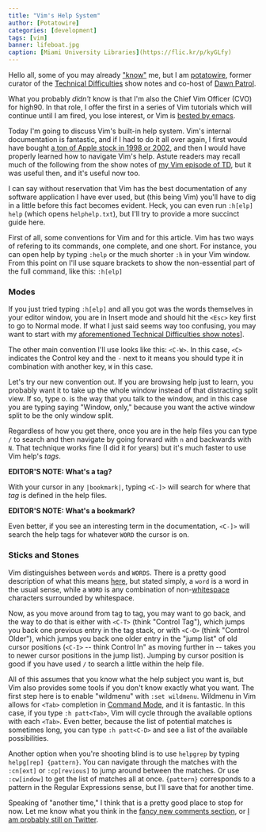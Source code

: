 ```yaml
---
title: "Vim's Help System"
author: [Potatowire]
categories: [development]
tags: [vim]
banner: lifeboat.jpg
caption: [Miami University Libraries](https://flic.kr/p/kyGLfy)
---
```


Hello all, some of you may already ["know"](https://en.wikipedia.org/wiki/Pseudonymity) me, but I am [potatowire](http://twitter.com/potatowire), former curator of the [Technical Difficulties](http://technicaldifficulties.us/) show notes and co-host of [Dawn Patrol](http://technicaldifficulties.us/dawn-patrol). 

What you probably *didn't* know is that I'm also the Chief Vim Officer (CVO) for high90. In that role, I offer the first in a series of Vim tutorials which will continue until I am fired, you lose interest, or Vim is [bested by emacs](http://replygif.net/i/1223.gif).

Today I'm going to discuss Vim's built-in help system. Vim's internal documentation is fantastic, and if I had to do it all over again, I first would have bought [a ton of Apple stock in 1998 or 2002](http://www.ocregister.com/articles/apple-343797-buckingham-stock.html), and then I would have properly learned how to navigate Vim's help. Astute readers may recall much of the following from the show notes of [my Vim episode of TD](http://technicaldifficulties.us/episodes/077-learning-vim-with-potatowire), but it was useful then, and it's useful now too.

I can say without reservation that Vim has the best documentation of any software application I have ever used, but (this being Vim) you'll have to dig in a little before this fact becomes evident. Heck, you can even run `:h[elp] help` (which opens `helphelp.txt`), but I'll try to provide a more succinct guide here.

First of all, some conventions for Vim and for this article. Vim has two ways of refering to its commands, one complete, and one short. For instance, you can open help by typing `:help` or the much shorter `:h` in your Vim window. From this point on I'll use square brackets to show the non-essential part of the full command, like this: `:h[elp]`

<aside class="right sidebar dark-blue" markdown="1">

<h3><i class="fa fa-rotate-left fa-3x"></i>Modes</h3>

If you just tried typing `:h[elp]` and all you got was the words themselves in your editor window, you are in Insert mode and should hit the `<Esc>` key first to go to Normal mode. If what I just said seems way too confusing, you may want to start with my [aforementioned Technical Difficulties show notes](http://technicaldifficulties.us/episodes/077-learning-vim-with-potatowire)].

</aside>

The other main convention I'll use looks like this: `<C-W>`. In this case, `<C>` indicates the Control key and the `-` next to it means you should type it in combination with another key, `W` in this case. 

Let's try our new convention out. If you are browsing help just to learn, you probably want it to take up the whole window instead of that distracting split view. If so, type <C-W>o.  <C-W> is the way that you talk to the window, and in this case you are typing saying "Window, only," because you want the active window split to be the only window split.

Regardless of how you get there, once you are in the help files you can type `/` to search and then navigate by going forward with `n` and backwards with `N`. That technique works fine (I did it for years) but it's much faster to use Vim help's *tags*. 

**EDITOR'S NOTE: What's a tag?**

With your cursor in any `|bookmark|`, typing `<C-]>` will search for where that *tag* is defined in the help files. 

**EDITOR'S NOTE: What's a bookmark?**

Even better, if you see an interesting term in the documentation, `<C-]>` will search the help tags for whatever `WORD` the cursor is on.

<aside class="right sidebar dark-blue" markdown="1">

<h3><i class="fa fa-rotate-left fa-3x"></i>Sticks and Stones</h3>

Vim distinguishes between `words` and `WORDS`. There is a pretty good description of what this means [here](http://stackoverflow.com/a/14390568), but stated simply, a `word` is a word in the usual sense, while a `WORD` is any combination of non-[whitespace](https://en.wikipedia.org/wiki/Whitespace_(programming_language)) characters surrounded by whitespace.

</aside>

Now, as you move around from tag to tag, you may want to go back, and the way to do that is either with `<C-T>` (think "Control Tag"), which jumps you back one previous entry in the tag stack, or with `<C-O>` (think "Control Older"), which jumps you back one older entry in the "jump list" of old cursor positions (`<C-I>` -- think Control In" as moving further in -- takes you to newer cursor positions in the jump list). Jumping by cursor position is good if you have used `/` to search a little within the help file.

All of this assumes that you know what the help subject you want is, but Vim also provides some tools if you don't know exactly what you want. The first step here is to enable "wildmenu" with `:set wildmenu`. Wildmenu in Vim allows for `<Tab>` completion in [Command Mode](http://en.wikibooks.org/wiki/Learning_the_vi_Editor/Vim/Modes#command-line), and it is fantastic. In this case, if you type `:h patt<Tab>`, Vim will cycle through the available options with each `<Tab>`. Even better, because the list of potential matches is sometimes long, you can type `:h patt<C-D>` and see a list of the available possibilities.

Another option when you're shooting blind is to use `helpgrep` by typing `helpg[rep] {pattern}`. You can navigate through the matches with the `:cn[ext]` or `:cp[revious]` to jump around between the matches. Or use `:cw[indow]` to get the list of matches all at once. `{pattern}` corresponds to a pattern in the Regular Expressions sense, but I'll save that for another time.

Speaking of "another time," I think that is a pretty good place to stop for now. Let me know what you think in the [fancy new comments section](http://high90.com/blog/comments-enabled), or [I am probably still on Twitter](https://twitter.com/potatowire/status/648907953412698112).
